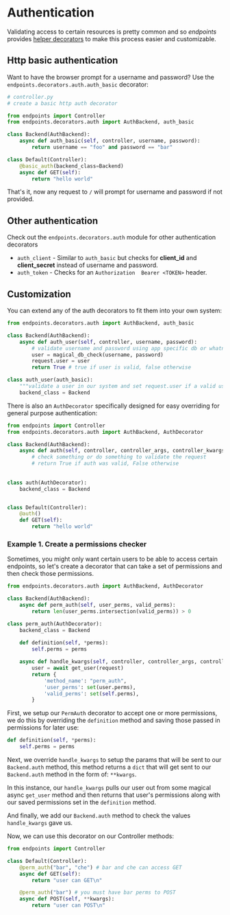 # Authentication

Validating access to certain resources is pretty common and so _endpoints_ provides [helper decorators](https://github.com/firstopinion/endpoints/blob/master/endpoints/decorators/auth.py) to make this process easier and customizable.


## Http basic authentication

Want to have the browser prompt for a username and password? Use the `endpoints.decorators.auth.auth_basic` decorator:

```python
# controller.py
# create a basic http auth decorator

from endpoints import Controller
from endpoints.decorators.auth import AuthBackend, auth_basic

class Backend(AuthBackend):
    async def auth_basic(self, controller, username, password):
        return username == "foo" and password == "bar"

class Default(Controller):
    @basic_auth(backend_class=Backend)
    async def GET(self):
        return "hello world"
```

That's it, now any request to `/` will prompt for username and password if not provided.


## Other authentication

Check out the `endpoints.decorators.auth` module for other authentication decorators

* `auth_client` - Similar to `auth_basic` but checks for **client_id** and **client_secret** instead of username and password.
* `auth_token` - Checks for an `Authorization  Bearer <TOKEN>` header.


## Customization

You can extend any of the auth decorators to fit them into your own system:

```python
from endpoints.decorators.auth import AuthBackend, auth_basic

class Backend(AuthBackend):
    async def auth_user(self, controller, username, password):
        # validate username and password using app specific db or whatnot
        user = magical_db_check(username, password)
        request.user = user
        return True # true if user is valid, false otherwise

class auth_user(auth_basic):
    """validate a user in our system and set request.user if a valid user is found"""
    backend_class = Backend
``` 

There is also an `AuthDecorator` specifically designed for easy overriding for general purpose authentication:

```python
from endpoints import Controller
from endpoints.decorators.auth import AuthBackend, AuthDecorator

class Backend(AuthBackend):
    async def auth(self, controller, controller_args, controller_kwargs):
        # check something or do something to validate the request
        # return True if auth was valid, False otherwise
        
    
class auth(AuthDecorator):
    backend_class = Backend


class Default(Controller):
    @auth()
    def GET(self):
        return "hello world"
```


### Example 1. Create a permissions checker

Sometimes, you might only want certain users to be able to access certain endpoints, so let's create a decorator that can take a set of permissions and then check those permissions.


```python
from endpoints.decorators.auth import AuthBackend, AuthDecorator

class Backend(AuthBackend):
    async def perm_auth(self, user_perms, valid_perms):
        return len(user_perms.intersection(valid_perms)) > 0

class perm_auth(AuthDecorator):
    backend_class = Backend
    
    def definition(self, *perms):
        self.perms = perms

    async def handle_kwargs(self, controller, controller_args, controller_kwargs):
        user = await get_user(request)
        return {
            'method_name': "perm_auth",
            'user_perms': set(user.perms),
            'valid_perms': set(self.perms),
        }
```

First, we setup our `PermAuth` decorator to accept one or more permissions, we do this by overriding the `definition` method and saving those passed in permissions for later use:

```python
def definition(self, *perms):
    self.perms = perms
```

Next, we override `handle_kwargs` to setup the params that will be sent to our `Backend.auth` method, this method returns a `dict` that will get sent to our `Backend.auth` method in the form of: `**kwargs`.

In this instance, our `handle_kwargs` pulls our user out from some magical async `get_user` method and then returns that user's permissions along with our saved permissions set in the `definition` method.

And finally, we add our `Backend.auth` method to check the values `handle_kwargs` gave us.

Now, we can use this decorator on our Controller methods:

```python
from endpoints import Controller

class Default(Controller):
    @perm_auth("bar", "che") # bar and che can access GET
    async def GET(self):
        return "user can GET\n"

    @perm_auth("bar") # you must have bar perms to POST
    async def POST(self, **kwargs):
        return "user can POST\n"

```

